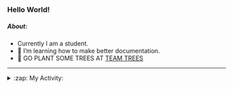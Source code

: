 ### Hello World!

##### About:
- Currently I am a student.
- 🌱 I’m learning how to make better documentation.
- 🌱 GO PLANT SOME TREES AT [TEAM TREES](https://teamtrees.org/)

---
<details>
  <summary>:zap: My Activity:</summary>
  
<!--START_SECTION:waka-->
![Code Time](http://img.shields.io/badge/Code%20Time-1%2C044%20hrs%2028%20mins-blue)

**I'm a Night 🦉** 

```text
🌞 Morning                124 commits         ██░░░░░░░░░░░░░░░░░░░░░░░   08.46 % 
🌆 Daytime                519 commits         █████████░░░░░░░░░░░░░░░░   35.43 % 
🌃 Evening                391 commits         ███████░░░░░░░░░░░░░░░░░░   26.69 % 
🌙 Night                  431 commits         ███████░░░░░░░░░░░░░░░░░░   29.42 % 
```
📅 **I'm Most Productive on Wednesday** 

```text
Monday                   226 commits         ████░░░░░░░░░░░░░░░░░░░░░   15.43 % 
Tuesday                  210 commits         ████░░░░░░░░░░░░░░░░░░░░░   14.33 % 
Wednesday                342 commits         ██████░░░░░░░░░░░░░░░░░░░   23.34 % 
Thursday                 155 commits         ███░░░░░░░░░░░░░░░░░░░░░░   10.58 % 
Friday                   170 commits         ███░░░░░░░░░░░░░░░░░░░░░░   11.60 % 
Saturday                 120 commits         ██░░░░░░░░░░░░░░░░░░░░░░░   08.19 % 
Sunday                   242 commits         ████░░░░░░░░░░░░░░░░░░░░░   16.52 % 
```


📊 **This Week I Spent My Time On** 

```text
🔥 Editors: 
VS Code                  2 hrs 32 mins       █████████████████████████   100.00 % 

🐱‍💻 Projects: 
EddieBot                 1 hr 8 mins         ███████████░░░░░░░░░░░░░░   44.98 % 
CSF22                    55 mins             █████████░░░░░░░░░░░░░░░░   36.58 % 
praise-demo              27 mins             █████░░░░░░░░░░░░░░░░░░░░   18.35 % 
praise                   0 secs              ░░░░░░░░░░░░░░░░░░░░░░░░░   00.09 % 
```


 Last Updated on 05/03/2023 08:02:56 UTC
<!--END_SECTION:waka-->
</details>

